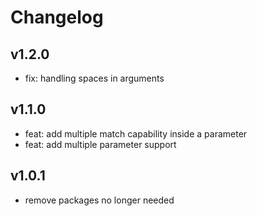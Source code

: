 # Changelog

## v1.2.0
- fix: handling spaces in arguments

## v1.1.0
- feat: add multiple match capability inside a parameter
- feat: add multiple parameter support

## v1.0.1
- remove packages no longer needed
